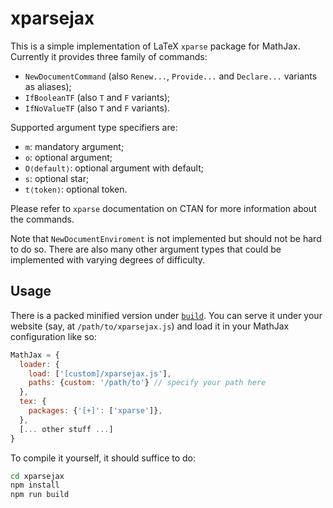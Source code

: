 # xparsejax

This is a simple implementation of LaTeX `xparse` package for MathJax. Currently it provides three family of commands:

- `NewDocumentCommand` (also `Renew...`, `Provide...` and `Declare...` variants as aliases);
- `IfBooleanTF` (also `T` and `F` variants);
- `IfNoValueTF` (also `T` and `F` variants).

Supported argument type specifiers are:
- `m`: mandatory argument;
- `o`: optional argument;
- `O⟨default⟩`: optional argument with default;
- `s`: optional star;
- `t⟨token⟩`: optional token.

Please refer to `xparse` documentation on CTAN for more information about the commands.

Note that `NewDocumentEnviroment` is not implemented but should not be hard to do so. There are also many other argument types that could be implemented with varying degrees of difficulty. 

## Usage

There is a packed minified version under [`build`](build). You can serve it under your website (say, at `/path/to/xparsejax.js`) and load it in your MathJax configuration like so:

```js
MathJax = {
  loader: {
    load: ['[custom]/xparsejax.js'],
    paths: {custom: '/path/to'} // specify your path here
  },
  tex: {
    packages: {'[+]': ['xparse']},
  },
  [... other stuff ...]
}
```

To compile it yourself, it should suffice to do:
```sh
cd xparsejax
npm install
npm run build
```
